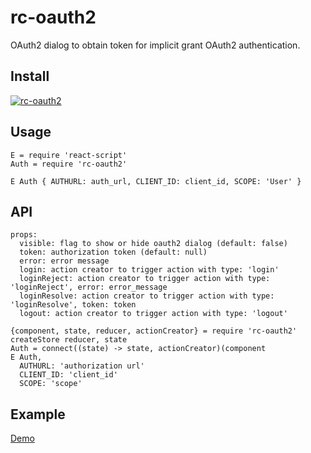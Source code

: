 # rc-oauth2

OAuth2 dialog to obtain token for implicit grant OAuth2 authentication.

## Install
[![rc-oauth2](https://nodei.co/npm/rc-oauth2.png)](https://npmjs.org/package/rc-oauth2)

## Usage
```
E = require 'react-script'
Auth = require 'rc-oauth2'

E Auth { AUTHURL: auth_url, CLIENT_ID: client_id, SCOPE: 'User' } 
```

## API
```
props:
  visible: flag to show or hide oauth2 dialog (default: false)
  token: authorization token (default: null)
  error: error message
  login: action creator to trigger action with type: 'login'
  loginReject: action creator to trigger action with type: 'loginReject', error: error_message
  loginResolve: action creator to trigger action with type: 'loginResolve', token: token
  logout: action creator to trigger action with type: 'logout'

{component, state, reducer, actionCreator} = require 'rc-oauth2'
createStore reducer, state
Auth = connect((state) -> state, actionCreator)(component
E Auth,
  AUTHURL: 'authorization url'
  CLIENT_ID: 'client_id'
  SCOPE: 'scope'
```

## Example
[Demo](https://rawgit.com/twhtanghk/rc-oauth2/master/test/index.html)
